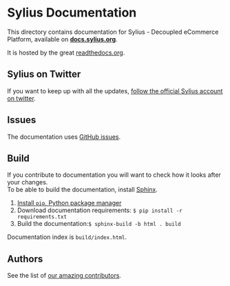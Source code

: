 Sylius Documentation
====================

This directory contains documentation for Sylius - Decoupled eCommerce Platform, available on [**docs.sylius.org**](http://docs.sylius.org). 

It is hosted by the great [readthedocs.org](http://readthedocs.org).

Sylius on Twitter
-----------------

If you want to keep up with all the updates, [follow the official Sylius account on twitter](http://twitter.com/Sylius).

Issues
------

The documentation uses [GitHub issues](https://github.com/Sylius/Sylius/issues).

Build
-----

If you contribute to documentation you will want to check how it looks after your changes.  
To be able to build the documentation, install [Sphinx](http://sphinx-doc.org/).

1. [Install `pip`, Python package manager](https://pip.pypa.io/en/stable/installing/)
2. Download documentation requirements: `$ pip install -r requirements.txt`
3. Build the documentation:`$ sphinx-build -b html . build`

Documentation index is `build/index.html`.

Authors
-------

See the list of [our amazing contributors](http://github.com/Sylius/Sylius/contributors).
